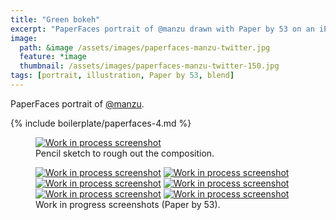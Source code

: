 ```yaml
---
title: "Green bokeh"
excerpt: "PaperFaces portrait of @manzu drawn with Paper by 53 on an iPad."
image: 
  path: &image /assets/images/paperfaces-manzu-twitter.jpg 
  feature: *image
  thumbnail: /assets/images/paperfaces-manzu-twitter-150.jpg
tags: [portrait, illustration, Paper by 53, blend]
---
```


PaperFaces portrait of [@manzu](https://twitter.com/manzu).

{% include boilerplate/paperfaces-4.md %}

<figure>
  <a href="/assets/images/paperfaces-manzu-process-1-lg.jpg"><img src="/assets/images/paperfaces-manzu-process-1-750.jpg" alt="Work in process screenshot"></a>
  <figcaption>Pencil sketch to rough out the composition.</figcaption>
</figure>

<figure class="half">
  <a href="/assets/images/paperfaces-manzu-process-2-lg.jpg"><img src="/assets/images/paperfaces-manzu-process-2-600.jpg" alt="Work in process screenshot"></a>
  <a href="/assets/images/paperfaces-manzu-process-3-lg.jpg"><img src="/assets/images/paperfaces-manzu-process-3-600.jpg" alt="Work in process screenshot"></a>
  <a href="/assets/images/paperfaces-manzu-process-4-lg.jpg"><img src="/assets/images/paperfaces-manzu-process-4-600.jpg" alt="Work in process screenshot"></a>
  <a href="/assets/images/paperfaces-manzu-process-5-lg.jpg"><img src="/assets/images/paperfaces-manzu-process-5-600.jpg" alt="Work in process screenshot"></a>
  <a href="/assets/images/paperfaces-manzu-process-6-lg.jpg"><img src="/assets/images/paperfaces-manzu-process-6-600.jpg" alt="Work in process screenshot"></a>
  <a href="/assets/images/paperfaces-manzu-process-7-lg.jpg"><img src="/assets/images/paperfaces-manzu-process-7-600.jpg" alt="Work in process screenshot"></a>
  <figcaption>Work in progress screenshots (Paper by 53).</figcaption>
</figure>

